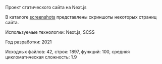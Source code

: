 Проект статического сайта на Next.js

В каталоге [screenshots](/js/nextjs/site-next/screenshots) представлены скриншоты некоторых страниц сайта.

Используемые технологии: Next.js, SCSS

Год разработки: 2021

Исходных файлов: 42, строк: 1897, функций: 100, средняя цикломатическая сложность: 1.9 
